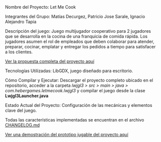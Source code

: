 Nombre del Proyecto: Let Me Cook

Integrantes del Grupo: Matías Decurgez, Patricio Jose Sarale, Ignacio Alejandro Tapia 

Descripción del juego: Juego multijugador cooperativo para 2 jugadores que se desarrolla en la cocina de una franquicia de comida rápida. Los jugadores asumen el rol de empleados que deben colaborar para atender, preparar, cocinar, emplatar y entregar los pedidos a tiempo para satisfacer a los clientes. 

[Ver la propuesta completa del proyecto aquí](https://github.com/MatiDec/proyecto-final-tp-let-me-cook-libgdx/wiki/Propuesta-del-Proyecto-%E2%80%90-Let-Me-Cook)

Tecnologías Utilizadas: LibGDX, juego diseñado para escritorio. 

Cómo Compilar y Ejecutar: Descargar el proyecto completo ubicado en el repositorio, acceder a la carpeta *lwjgl3 > src > main > java > com.hebergames.letmecook.lwjgl3* y compilar el juego desde la clase **Lwjgl3Launcher.java**

Estado Actual del Proyecto: Configuración de las mecánicas y elementos clave del juego.

Todas las características implementadas se encuentran en el archivo [CHANGELOG.md](https://github.com/MatiDec/proyecto-final-tp-let-me-cook-libgdx/blob/main/CHANGELOG.md)

[Ver una demostración del prototipo jugable del proyecto aquí](https://youtu.be/aVAIvmzZSUY)
